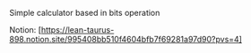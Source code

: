Simple calculator based in bits operation

Notion: [https://lean-taurus-898.notion.site/995408bb510f4604bfb7f69281a97d90?pvs=4]
